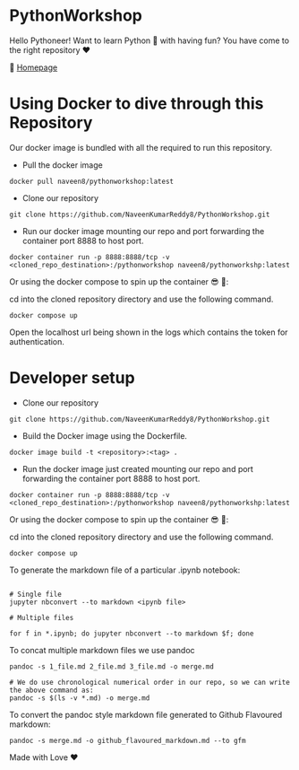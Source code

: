# PythonWorkshop
Hello Pythoneer! Want to learn Python 🐍 with having fun? You have come to the right repository ♥️

🚀 [Homepage](https://naveenkumarreddy8.github.io/PythonWorkshop/)

# Using Docker to dive through this Repository

Our docker image is bundled with all the required to run this repository.

* Pull the docker image


```Shell
docker pull naveen8/pythonworkshop:latest
```

* Clone our repository


```Shell
git clone https://github.com/NaveenKumarReddy8/PythonWorkshop.git
```

* Run our docker image mounting our repo and port forwarding the container port 8888 to host port.

```Shell
docker container run -p 8888:8888/tcp -v <cloned_repo_destination>:/pythonworkshop naveen8/pythonworkshp:latest 
```

Or using the docker compose to spin up the container 😎 🚀:

cd into the cloned repository directory and use the following command.

```Shell
docker compose up
```

Open the localhost url being shown in the logs which contains the token for authentication.


# Developer setup

* Clone our repository

```Shell
git clone https://github.com/NaveenKumarReddy8/PythonWorkshop.git
```

* Build the Docker image using the Dockerfile.

```Shell
docker image build -t <repository>:<tag> .
```

* Run the docker image just created mounting our repo and port forwarding the container port 8888 to host port.


```Shell
docker container run -p 8888:8888/tcp -v <cloned_repo_destination>:/pythonworkshop naveen8/pythonworkshp:latest 
```

Or using the docker compose to spin up the container 😎 🚀:

cd into the cloned repository directory and use the following command.

```Shell
docker compose up
```


To generate the markdown file of a particular .ipynb notebook:

```Shell

# Single file
jupyter nbconvert --to markdown <ipynb file>

# Multiple files

for f in *.ipynb; do jupyter nbconvert --to markdown $f; done
```


To concat multiple markdown files we use pandoc

```Shell
pandoc -s 1_file.md 2_file.md 3_file.md -o merge.md

# We do use chronological numerical order in our repo, so we can write the above command as:
pandoc -s $(ls -v *.md) -o merge.md
```

To convert the pandoc style markdown file generated to Github Flavoured markdown:

```Shell
pandoc -s merge.md -o github_flavoured_markdown.md --to gfm
```

Made with Love ♥️
